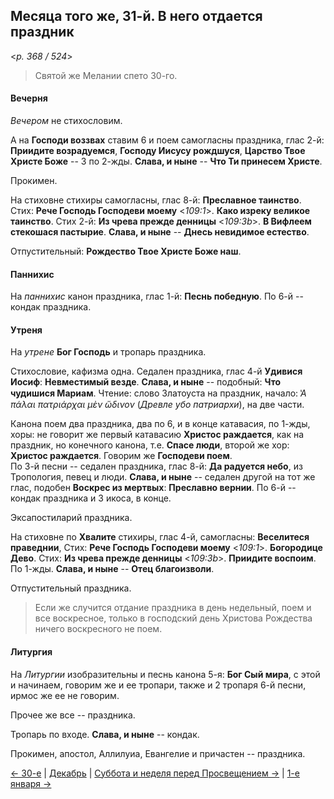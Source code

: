 
## Месяца того же, 31-й. В него отдается праздник  

<*p. 368 / 524*>

> Святой же Мелании спето 30-го.

#### Вечерня

*Вечером* не стихословим. 

А на **Господи воззвах** ставим 6 и поем самогласны праздника, глас 2-й: 
**Приидите возрадуемся**, 
**Господу Иисусу рождшуся**, 
**Царство Твое Христе Боже** -- 3 по 2-жды. 
**Слава, и ныне** -- **Что Ти принесем Христе**. 

Прокимен. 

На стиховне стихиры самогласны, глас 8-й: 
**Преславное таинство**. 
Стих: **Рече Господь Господеви моему** <*109:1*>. 
**Како изреку великое таинство**. 
Стих 2-й: **Из чрева прежде денницы** <*109:3b*>. 
**В Вифлеем стекошася пастырие**. 
**Слава, и ныне** -- **Днесь невидимое естество**. 

Отпустительный: **Рождество Твое Христе Боже наш**. 

#### Паннихис

На *паннихис* канон праздника, глас 1-й: **Песнь победную**. 
По 6-й -- кондак праздника. 

#### Утреня

На *утрене* **Бог Господь** и тропарь праздника.  

Стихословие, кафизма одна. 
Седален праздника, глас 4-й **Удивися Иосиф**: **Невместимый везде**. 
**Слава, и ныне** -- подобный: **Что чудишися Мариам**. 
Чтение: слово Златоуста на праздник, начало: *̔Α πάλαι πατριάρχαι μὲν ὤδινον* (*Древле убо патриархи*), на две части. 

Канона поем два праздника, два по 6, и в конце катавасия, по 1-жды, хоры: не говорит же первый 
катавасию **Христос раждается**, как на праздник, но конечного канона, т.е. **Спасе люди**, второй же 
хор: **Христос раждается**. Говорим же **Господеви поем**.   
По 3-й песни -- седален праздника, глас 8-й: **Да радуется небо**, из Тропология, певец и люди. 
**Слава, и ныне** -- седален другой на тот же глас, подобен **Воскрес из мертвых**: **Преславно вернии**. 
По 6-й -- кондак праздника и 3 икоса, в конце. 

Эксапостиларий праздника. 

На стиховне по **Хвалите** стихиры, глас 4-й, самогласны: **Веселитеся праведнии**, 
Стих: **Рече Господь Господеви моему** <*109:1*>. **Богородице Дево**. 
Стих: **Из чрева прежде денницы** <*109:3b*>. **Приидите воспоим**.
По 1-жды. **Слава, и ныне** -- **Отец благоизволи**. 

Отпустительный праздника. 

> Если же случится отдание праздника в день недельный, поем и все воскресное, только в господский 
> день Христова Рождества ничего воскресного не поем. 

#### Литургия

На *Литургии* изобразительны и песнь канона 5-я: **Бог Сый мира**, с этой и начинаем, говорим же и 
ее тропари, также и 2 тропаря 6-й песни, ирмос же ее не говорим.

Прочее же все -- праздника. 

Тропарь по входе. **Слава, и ныне** -- кондак. 

Прокимен, апостол, Аллилуиа, Евангелие и причастен -- праздника. 

[← 30-е](12_30_EUR.ru.md) 
| [Декабрь](README.md#31-й) 
| [Суббота и неделя перед Просвещением →](12_31_X_EUR.ru.md) 
| [1-е января →](../01_january/01_01_EUR.ru.md)
